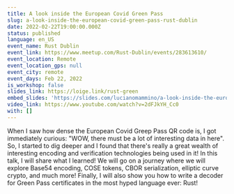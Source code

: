 ```yaml
---
title: A look inside the European Covid Green Pass
slug: a-look-inside-the-european-covid-green-pass-rust-dublin
date: 2022-02-22T19:00:00.000Z
status: published
language: en_US
event_name: Rust Dublin
event_link: https://www.meetup.com/Rust-Dublin/events/283613610/
event_location: Remote
event_location_gps: null
event_city: remote
event_days: Feb 22, 2022
is_workshop: false
slides_link: https://loige.link/rust-green
embed_slides: 'https://slides.com/lucianomammino/a-look-inside-the-european-covid-green-certificate-rust-dublin/embed'
video_link: https://www.youtube.com/watch?v=2dFJkYH_Cc0
with: []
---
```


When I saw how dense the European Covid Greep Pass QR code is, I got immediately curious: "WOW, there must be a lot of interesting data in here". So, I started to dig deeper and I found that there's really a great wealth of interesting encoding and verification technologies being used in it! In this talk, I will share what I learned! We will go on a journey where we will explore Base54 encoding, COSE tokens, CBOR serialization, elliptic curve crypto, and much more! Finally, I will also show you how to write a decoder for Green Pass certificates in the most hyped language ever: Rust!
